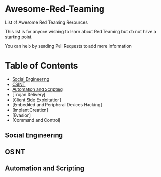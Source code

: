 # Awesome-Red-Teaming
List of Awesome Red Teaming Resources

This list is for anyone wishing to learn about Red Teaming but do not have a starting point.

You can help by sending Pull Requests to add more information.

Table of Contents
=================

 * [Social Engineering](#Social_engineering)
 * [OSINT](#OSINT)
 * [Automation and Scripting](#Automation_and_scripting)
 * [Trojan Delivery]
 * [Client Side Exploitation]
 * [Embedded and Peripheral Devices Hacking]
 * [Implant Creation]
 * [Evasion]
 * [Command and Control]























































## Social Engineering


## OSINT


## Automation and Scripting
